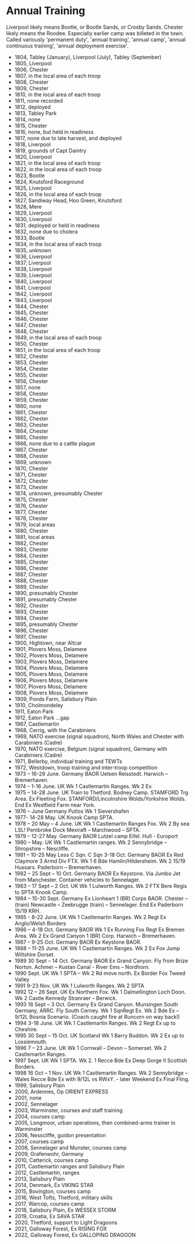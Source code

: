 # Annual Training

Liverpool likely means Bootle, or Bootle Sands, or Crosby Sands. Chester likely means the Roodee. Especially earlier camp was billeted in the town. Called variously 'permanent duty', 'annual training', 'annual camp', 'annual continuous training', 'annual deployment exercise'.

* 1804, Tabley (January), Liverpool (July), Tabley (September)
* 1805, Liverpool
* 1806, Chester
* 1807, in the local area of each troop
* 1808, Chester
* 1809, Chester
* 1810, in the local area of each troop
* 1811, none recorded
* 1812, deployed
* 1813, Tabley Park
* 1814, none
* 1815, Chester
* 1816, none, but held in readiness
* 1817, none due to late harvest, and deployed
* 1818, Liverpool
* 1819, grounds of Capt Daintry
* 1820, Liverpool
* 1821, in the local area of each troop
* 1822, in the local area of each troop
* 1823, Bootle
* 1824, Knutsford Raceground
* 1825, Liverpool
* 1826, in the local area of each troop
* 1827, Sandiway Head, Hoo Green, Knutsford
* 1828, Mere
* 1829, Liverpool
* 1830, Liverpool
* 1831, deployed or held in readiness
* 1832, none due to cholera
* 1833, Bootle
* 1834, in the local area of each troop
* 1835, unknown
* 1836, Liverpool
* 1837, Liverpool
* 1838, Liverpool
* 1839, Liverpool
* 1840, Liverpool
* 1841, Liverpool
* 1842, Liverpool
* 1843, Liverpool
* 1844, Chester
* 1845, Chester
* 1846, Chester
* 1847, Chester
* 1848, Chester
* 1849, in the local area of each troop
* 1850, Chester
* 1851, in the local area of each troop
* 1852, Chester
* 1853, Chester
* 1854, Chester
* 1855, Chester
* 1856, Chester
* 1857, none
* 1858, Chester
* 1859, Chester
* 1860, none
* 1861, Chester
* 1862, Chester
* 1863, Chester
* 1864, Chester
* 1865, Chester
* 1866, none due to a cattle plague
* 1867, Chester
* 1868, Chester
* 1869, unknown
* 1870, Chester
* 1871, Chester
* 1872, Chester
* 1873, Chester
* 1874, unknown, presumably Chester
* 1875, Chester
* 1876, Chester
* 1877, Chester
* 1878, Chester
* 1879, local areas
* 1880, Chester
* 1881, local areas
* 1882, Chester
* 1883, Chester
* 1884, Chester
* 1885, Chester
* 1886, Chester
* 1887, Chester
* 1888, Chester
* 1889, Chester
* 1890, presumably Chester
* 1891, presumably Chester
* 1892, Chester
* 1893, Chester
* 1894, Chester
* 1895, presumably Chester
* 1896, Chester
* 1897, Chester
* 1900, Hightown, near Altcar
* 1901, Plovers Moss, Delamere
* 1902, Plovers Moss, Delamere
* 1903, Plovers Moss, Delamere
* 1904, Plovers Moss, Delamere
* 1905, Plovers Moss, Delamere
* 1906, Plovers Moss, Delamere
* 1907, Plovers Moss, Delamere
* 1908, Plovers Moss, Delamere
* 1909, Ponds Farm, Salisbury Plain
* 1910, Cholmondeley
* 1911, Eaton Park
* 1912, Eaton Park
...gap
* 1967, Castlemartin
* 1968, Cerrig, with the Carabiniers
* 1969, NATO exercise (signal squadron), North Wales and Chester with Carabiniers (Cadre)
* 1970, NATO exercise, Belgium (signal squadron), Germany with Carabiniers (Cadre)
* 1971, Bellerby, individual training and TEWTs
* 1972, Westdown, troop training and inter-troop competition
* 1973 – 16-29 June. Germany BAOR Uelsen Reisstedt. Harwich – Bremerhaven.
* 1974 – 1-16 June. UK Wk 1 Castlemartin Ranges. Wk 2 Ex
* 1975 – 14-28 June. UK Train to Thetford. Bodney Camp. STAMFORD Trg Area. Ex Fleeting Fox. STANFORD/Lincolnshire Wolds/Yorkshire Wolds. End Ex Westfield Farm near York.
* 1976 – June Germany Putlos Wk 1 Sievershafen
* 1977- 14-28 May. UK Knook Camp SPTA.
* 1978 – 20 May – 4 June. UK Wk 1 Castlemartin Ranges Fox. Wk 2 By sea LSL! Pembroke Dock Mexiraft – Marchwood – SPTA.
* 1979 – 12-27 May. Germany BAOR Lutzel camp Eifel. Hull - Europort
* 1980 – May. UK Wk 1 Castlemartin ranges. Wk 2 Sennybridge – Shropshire – Nescliffe.
* 1981 – 10-25 May Less C Sqn. C Sqn 3-18 Oct. Germany BAOR Ex Red Claymore 3 Armd Div FTX. Wk 1 6 Bde Hamlin/Hildersheim. Wk 2 15/19 Hussars. Paderborn – Bremerhaven.
* 1982 – 25 Sept – 10 Oct. Germany BAOR Ex Keystone. Via Jumbo Jet from Manchester. Container vehicles to Sennelager.
* 1983 – 17 Sept – 2 Oct. UK Wk 1 Lulworth Ranges. Wk 2 FTX Bere Regis to SPTA Knook Camp.
* 1984 – 15-30 Sept. Germany Ex Lionheart 1 (BR) Corps BAOR. Chester – (train) Newcastle – Zeebrugge (train) – Sennelager. End Ex Paderborn 15/19 KRH.
* 1985 - 8-22 June. UK Wk 1 Castlemartin Ranges. Wk 2 Regt Ex Anglo/Welsh Borders
* 1986 – 4-18 Oct. Germany BAOR Wk 1 Ex Running Fox Regt Ex Bremen Area. Wk 2 Ex Grand Canyon 1 (BR) Corp. Harwich – Bremerhaven.
* 1987 – 9-25 Oct. Germany BAOR Ex Keystone BAOR.
* 1988 – 11-25 June. UK Wk 1 Castlemartin Ranges. Wk 2 Ex Fox Jump Wiltshire Dorset.
* 1989 30 Sept – 14 Oct. Germany BAOR Ex Grand Canyon. Fly from Brize Norton. Achmer – Kustan Canal - River Ems – Nordhorn.
* 1990 Sept. UK Wk 1 SPTA – Wk 2 Rd move north. Ex Border Fox Tweed Valley
* 1991 9-23 Nov. UK Wk 1 Lulworth Ranges. Wk 2 SPTA
* 1992 12 – 26 Sept. UK Ex Northern Fox. Wk 1 Dalmellington Loch Doon. Wk 2 Castle Kennedy Stranraer – Berwick.
* 1993 18 Sept – 3 Oct. Germany Ex Grand Canyon. Munsingen South Germany, ARRC. Fly South Cerney. Wk 1 SqnRegt Ex. Wk 2 Bde Ex – 9/12L Bosnia Scenario. (Coach caught fire at Runcorn on way back!)
* 1994 3-18 June. UK Wk 1 Castlemartin Ranges. Wk 2 Regt Ex up to Cheshire.
* 1995 30 Sept – 15 Oct. UK Scotland Wk 1 Barry Buddon. Wk 2 Ex up to Lossiemouth.
* 1996 7 – 23 June. UK Wk 1 Cornwall – Devon – Somerset. Wk 2 Castlemartin Ranges.
* 1997 Sept. UK Wk 1 SPTA. Wk 2. 1 Recce Bde Ex Deep Gorge II Scottish Borders.
* 1998 16 Oct – 1 Nov. UK Wk 1 Castlemartin Ranges. Wk 2 Sennybridge – Wales Recce Bde Ex with 9/12L vs RWxY. - later Weekend Ex Final Fling.
* 1999, Salisbury Plain
* 2000, Ardennes, Op ORIENT EXPRESS
* 2001, none
* 2002, Sennelager
* 2003, Warminster, courses and staff training
* 2004, courses camp
* 2005, Longmoor, urban operations, then combined-arms trainer in Warminster
* 2006, Nesscliffe, guidon presentation
* 2007, courses camp
* 2008, Sennelager and Munster, courses camp
* 2009, Grafenwohr, Germany
* 2010, Catterick, courses camp
* 2011, Castlemartin ranges and Salisbury Plain
* 2012, Castlemartin, ranges
* 2013, Salisbury Plain
* 2014, Denmark, Ex VIKING STAR
* 2015, Bovington, courses camp
* 2016, West Tofts, Thetford, military skills
* 2017, Warcop, courses camp
* 2018, Salisbury Plain, Ex WESSEX STORM
* 2019, Croatia, Ex SAVA STAR
* 2020, Thetford, support to Light Dragoons
* 2021, Galloway Forest, Ex RISING FOX
* 2022, Galloway Forest, Ex GALLOPING DRAGOON
